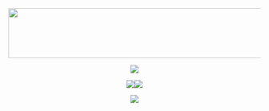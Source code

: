 <img src= "https://media1.giphy.com/media/v1.Y2lkPTc5MGI3NjExdngwcnc3cTIxMHp1cTRoMzB2aWw5amszYWdwOTRhdTRna3Ntb3dkdyZlcD12MV9pbnRlcm5hbF9naWZfYnlfaWQmY3Q9Zw/9WC8WTZsFxkRi/giphy.gif" width="1000" height="100" align="center">

<p align="center">
  <img src= "https://readme-typing-svg.demolab.com?font=Fira+Code&weight=900&pause=1000&color=F7F7F7&center=true&vCenter=true&width=435&lines=Hello,+I'm+Oishik+Banik!;Frontend+Developer!](https://readme-typing-svg.herokuapp.com?font=Fira+Code&weight=900&pause=1000&color=149414&center=true&vCenter=true&width=435&lines=Hello,+I'm+Oishik+Banik!;Frontend+Developer!"
</p>


<p align="center">
  <img src= "https://github-readme-stats.vercel.app/api?username=oishikbanik&theme=blue-green&show_icons=true&hide_border=true&count_private=true"><img src="https://github-readme-streak-stats.herokuapp.com/?user=oishikbanik&theme=blue-green&hide_border=true">
</p>

<p align="center">
  <img src= "https://github-readme-stats.vercel.app/api/top-langs/?username=oishikbanik&theme=blue-green&show_icons=true&hide_border=true&layout=compact">
</p>
